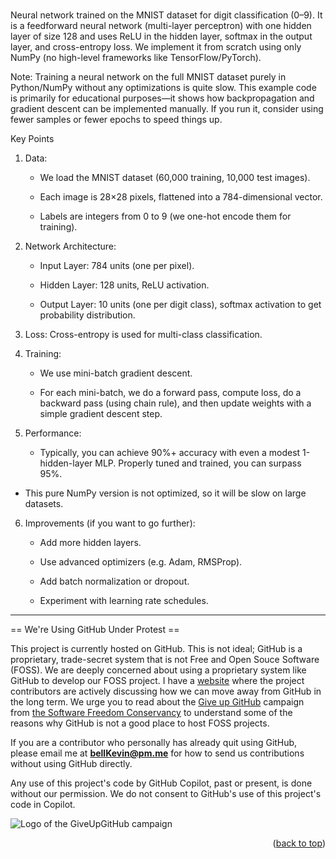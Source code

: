 <a name="readme-top"></a>

# 

Neural network trained on the MNIST dataset for digit classification (0–9). It is a feedforward neural network (multi-layer perceptron) with one hidden layer of size 128 and uses ReLU in the hidden layer, softmax in the output layer, and cross-entropy loss. We implement it from scratch using only NumPy (no high-level frameworks like TensorFlow/PyTorch).

Note: Training a neural network on the full MNIST dataset purely in Python/NumPy without any optimizations is quite slow. This example code is primarily for educational purposes—it shows how backpropagation and gradient descent can be implemented manually. If you run it, consider using fewer samples or fewer epochs to speed things up.

Key Points

1. Data:

   - We load the MNIST dataset (60,000 training, 10,000 test images).
     
   - Each image is 28×28 pixels, flattened into a 784-dimensional vector.
     
   - Labels are integers from 0 to 9 (we one-hot encode them for training).

  2. Network Architecture:
     
     - Input Layer: 784 units (one per pixel).
    
     - Hidden Layer: 128 units, ReLU activation.
       
     - Output Layer: 10 units (one per digit class), softmax activation to get probability distribution.

3. Loss: Cross-entropy is used for multi-class classification.

4. Training:
   - We use mini-batch gradient descent.
     
   - For each mini-batch, we do a forward pass, compute loss, do a backward pass (using chain rule), and then update weights with a simple gradient descent step.

5. Performance:
   
   - Typically, you can achieve 90%+ accuracy with even a modest 1-hidden-layer MLP. Properly tuned and trained, you can surpass 95%.
    
  - This pure NumPy version is not optimized, so it will be slow on large datasets.

6. Improvements (if you want to go further):
   
   - Add more hidden layers.
   
   - Use advanced optimizers (e.g. Adam, RMSProp).
     
   - Add batch normalization or dropout.
  
   - Experiment with learning rate schedules.
   
--------------------------------------------------------------------------------------------------------------------------
== We're Using GitHub Under Protest ==

This project is currently hosted on GitHub.  This is not ideal; GitHub is a
proprietary, trade-secret system that is not Free and Open Souce Software
(FOSS).  We are deeply concerned about using a proprietary system like GitHub
to develop our FOSS project. I have a [website](https://bellKevin.me) where the
project contributors are actively discussing how we can move away from GitHub
in the long term.  We urge you to read about the [Give up GitHub](https://GiveUpGitHub.org) campaign 
from [the Software Freedom Conservancy](https://sfconservancy.org) to understand some of the reasons why GitHub is not 
a good place to host FOSS projects.

If you are a contributor who personally has already quit using GitHub, please
email me at **bellKevin@pm.me** for how to send us contributions without
using GitHub directly.

Any use of this project's code by GitHub Copilot, past or present, is done
without our permission.  We do not consent to GitHub's use of this project's
code in Copilot.

![Logo of the GiveUpGitHub campaign](https://sfconservancy.org/img/GiveUpGitHub.png)

<p align="right">(<a href="#readme-top">back to top</a>)</p>
